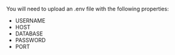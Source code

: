 You will need to upload an .env file with the following properties:
- USERNAME
- HOST
- DATABASE
- PASSWORD
- PORT